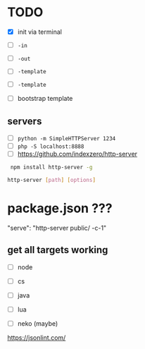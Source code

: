 # TODO

- [x] init via terminal
- [ ] `-in`
- [ ] `-out`
- [ ] `-template`
- [ ] `-template`
- [ ] bootstrap template


## servers

- [ ] `python -m SimpleHTTPServer 1234`
- [ ] `php -S localhost:8888`
- [ ] https://github.com/indexzero/http-server

```bash
 npm install http-server -g
 ```

```bash
http-server [path] [options]
```

# package.json ???
  "serve": "http-server public/ -c-1"

## get all targets working

- [ ] node
- [ ] cs
- [ ] java
- [ ] lua
- [ ] neko (maybe)



https://jsonlint.com/

